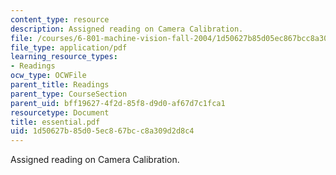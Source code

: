 ```yaml
---
content_type: resource
description: Assigned reading on Camera Calibration.
file: /courses/6-801-machine-vision-fall-2004/1d50627b85d05ec867bcc8a309d2d8c4_essential.pdf
file_type: application/pdf
learning_resource_types:
- Readings
ocw_type: OCWFile
parent_title: Readings
parent_type: CourseSection
parent_uid: bff19627-4f2d-85f8-d9d0-af67d7c1fca1
resourcetype: Document
title: essential.pdf
uid: 1d50627b-85d0-5ec8-67bc-c8a309d2d8c4
---
```

Assigned reading on Camera Calibration.

